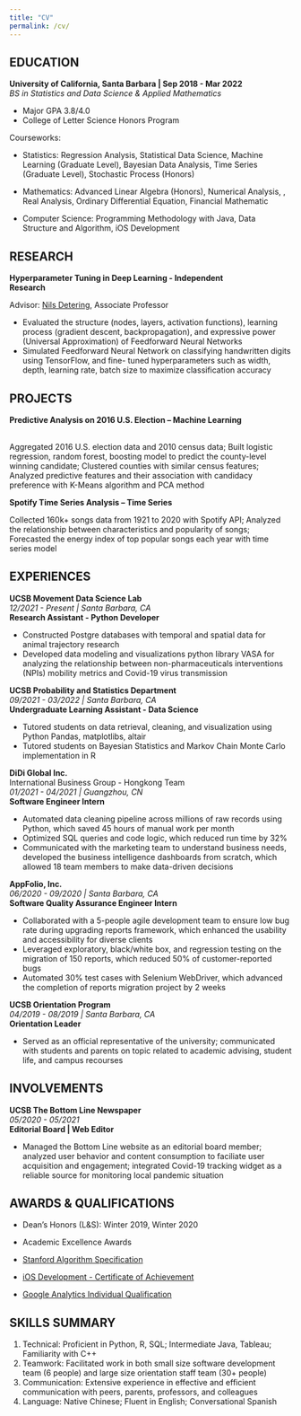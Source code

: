 ```yaml
---
title: "CV"
permalink: /cv/
---
```


## EDUCATION

**University of California, Santa Barbara  | Sep 2018 - Mar 2022**   
*BS in Statistics and Data Science & Applied Mathematics*  
- Major GPA 3.8/4.0
- College of Letter Science Honors Program

Courseworks:
- Statistics:
Regression Analysis, Statistical Data Science, Machine Learning (Graduate Level), Bayesian Data Analysis, Time Series (Graduate Level), Stochastic Process (Honors)

- Mathematics: 
Advanced Linear Algebra (Honors), Numerical Analysis, , Real Analysis, Ordinary Differential Equation, Financial Mathematic

- Computer Science:
Programming Methodology with Java, Data Structure and Algorithm, iOS Development 

## RESEARCH

**Hyperparameter Tuning in Deep Learning - Independent Research**                                 

Advisor: [Nils Detering](https://www.pstat.ucsb.edu/people/nils-christian-detering), Associate Professor 

- Evaluated the structure (nodes, layers, activation functions), learning process (gradient descent, backpropagation), and expressive power (Universal Approximation) of Feedforward Neural Networks  
- Simulated Feedforward Neural Network on classifying handwritten digits using TensorFlow, and fine- tuned hyperparameters such as width, depth, learning rate, batch size to maximize classification accuracy

## PROJECTS

**Predictive Analysis on 2016 U.S. Election – Machine Learning**                         

Aggregated 2016 U.S. election data and 2010 census data; Built logistic regression, random forest, boosting model to predict the county-level winning candidate; Clustered counties with similar census features; Analyzed predictive features and their association with candidacy preference with K-Means algorithm and PCA method

**Spotify Time Series Analysis – Time Series**                                                     

Collected 160k+ songs data from 1921 to 2020 with Spotify API; Analyzed the relationship between characteristics and popularity of songs; Forecasted the energy index of top popular songs each year with time series model


## EXPERIENCES
**UCSB Movement Data Science Lab**  
*12/2021 - Present | Santa Barbara, CA*  
**Research Assistant - Python Developer**

- Constructed Postgre databases with temporal and spatial data for animal trajectory research
- Developed data modeling and visualizations python library VASA for analyzing the relationship between non-pharmaceuticals interventions (NPIs) mobility metrics and Covid-19 virus transmission

**UCSB Probability and Statistics Department**  
*09/2021 - 03/2022 | Santa Barbara, CA*  
**Undergraduate Learning Assistant - Data Science**

- Tutored students on data retrieval, cleaning, and visualization using Python Pandas, matplotlibs, altair
- Tutored students on Bayesian Statistics and Markov Chain Monte Carlo implementation in R

**DiDi Global Inc.**  
International Business Group - Hongkong Team  
*01/2021 - 04/2021 | Guangzhou, CN*     
**Software Engineer Intern**  

- Automated data cleaning pipeline across millions of raw records using Python, which saved 45 hours of manual work per month
- Optimized SQL queries and code logic, which reduced run time by 32%
- Communicated with the marketing team to understand business needs, developed the business intelligence dashboards from scratch, which allowed 18 team members to make data-driven decisions

**AppFolio, Inc.**  
*06/2020 - 09/2020 | Santa Barbara, CA*      
**Software Quality Assurance Engineer Intern**  

- Collaborated with a 5-people agile development team to ensure low bug rate during upgrading reports framework, which enhanced the usability and accessibility for diverse clients
- Leveraged exploratory, black/white box, and regression testing on the migration of 150 reports, which reduced 50% of customer-reported bugs
- Automated 30% test cases with Selenium WebDriver, which advanced the completion of reports
migration project by 2 weeks

**UCSB Orientation Program**  
*04/2019 - 08/2019 | Santa Barbara, CA*      
**Orientation Leader**  

- Served as an official representative of the university; communicated with students and parents on topic related to academic advising, student life, and campus recourses 


## **INVOLVEMENTS**

**UCSB The Bottom Line Newspaper**  
*05/2020 - 05/2021*    
**Editorial Board | Web Editor**  

- Managed the Bottom Line website as an editorial board member; analyzed user behavior and content consumption to faciliate user acquisition and engagement; integrated Covid-19 tracking widget as a reliable source for monitoring local pandemic situation

## AWARDS & QUALIFICATIONS
- Dean’s Honors (L&S): Winter 2019, Winter 2020
- Academic Excellence Awards

- [Stanford Algorithm Specification](https://www.coursera.org/account/accomplishments/specialization/UV5W5VMZAAHU?utm_source=link&utm_medium=certificate&utm_content=cert_image&utm_campaign=pdf_header_button&utm_product=s12n)
- [iOS Development - Certificate of Achievement](https://drive.google.com/file/d/1Gawro8o8nC2X9NQQvTaApBZmjb94yYx6/view)
- [Google Analytics Individual Qualification](https://skillshop.exceedlms.com/student/award/K3U6ZiMkUHIZQrBRmOJjuIx8)

## SKILLS SUMMARY

1. Technical: Proficient in Python, R, SQL; Intermediate Java, Tableau; Familiarity with C++
2. Teamwork: Facilitated work in both small size software development team (6 people) and large size orientation staff team (30+ people)
3. Communication: Extensive experience in effective and efficient communication with peers, parents, professors, and colleagues
4. Language: Native Chinese; Fluent in English; Conversational Spanish
